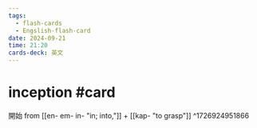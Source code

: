 ```yaml
---
tags:
  - flash-cards
  - Engslish-flash-card
date: 2024-09-21
time: 21:20
cards-deck: 英文
---
```


# inception #card 
開始
from [[en- em- in-  "in; into,"]] + [[kap- "to grasp"]]
^1726924951866
